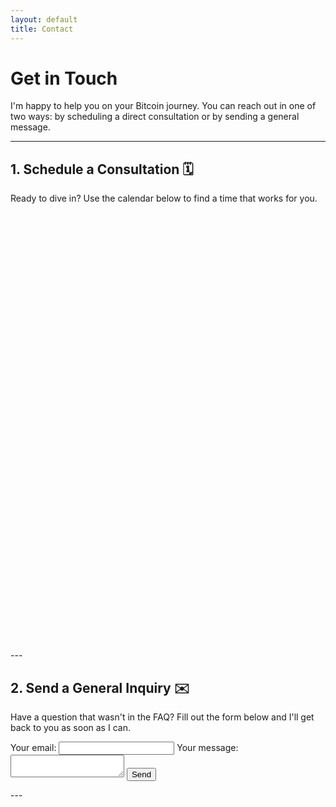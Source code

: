 ```yaml
---
layout: default
title: Contact
---
```


# Get in Touch

I'm happy to help you on your Bitcoin journey. You can reach out in one of two ways: by scheduling a direct consultation or by sending a general message.

---

## 1. Schedule a Consultation 🗓️

Ready to dive in? Use the calendar below to find a time that works for you.

<!-- Calendly inline widget begin -->
<div class="calendly-inline-widget" data-url="https://calendly.com/yaron-e-white" style="min-width:320px;height:700px;"></div>
<script type="text/javascript" src="https://assets.calendly.com/assets/external/widget.js" async></script>
<!-- Calendly inline widget end -->
---

## 2. Send a General Inquiry ✉️

Have a question that wasn't in the FAQ? Fill out the form below and I'll get back to you as soon as I can.
<form
  action="https://formspree.io/f/mjkejlap"
  method="POST"
>
  <label>
    Your email:
    <input type="email" name="email">
  </label>
  <label>
    Your message:
    <textarea name="message"></textarea>
  </label>
  <!-- your other form fields go here -->
  <button type="submit">Send</button>
</form>
---
